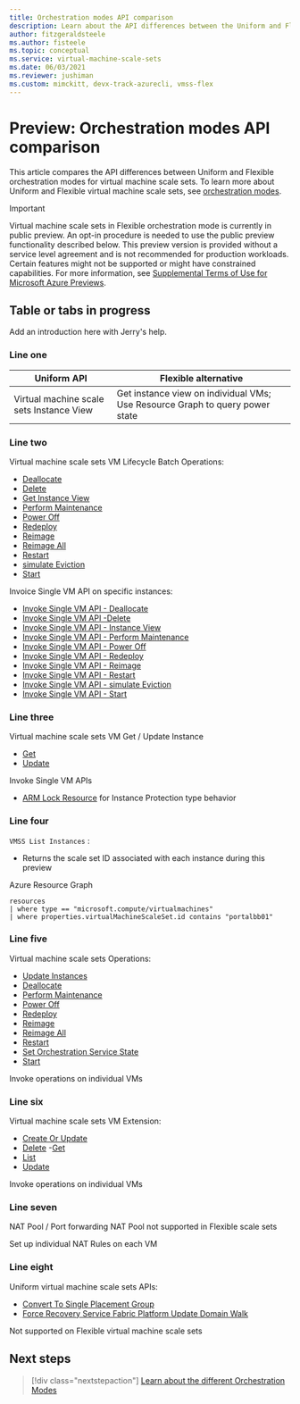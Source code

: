```yaml
---
title: Orchestration modes API comparison 
description: Learn about the API differences between the Uniform and Flexible orchestration modes.
author: fitzgeraldsteele
ms.author: fisteele
ms.topic: conceptual
ms.service: virtual-machine-scale-sets
ms.date: 06/03/2021
ms.reviewer: jushiman
ms.custom: mimckitt, devx-track-azurecli, vmss-flex
---
```


# Preview: Orchestration modes API comparison 

This article compares the API differences between Uniform and Flexible orchestration modes for virtual machine scale sets. To learn more about Uniform and Flexible virtual machine scale sets, see [orchestration modes](virtual-machine-scale-sets-orchestration-modes.md).

> [!IMPORTANT]
> Virtual machine scale sets in Flexible orchestration mode is currently in public preview. An opt-in procedure is needed to use the public preview functionality described below.
> This preview version is provided without a service level agreement and is not recommended for production workloads. Certain features might not be supported or might have constrained capabilities.
> For more information, see [Supplemental Terms of Use for Microsoft Azure Previews](https://azure.microsoft.com/support/legal/preview-supplemental-terms/).


## Table or tabs in progress 

Add an introduction here with Jerry's help. 

### Line one

| Uniform API | Flexible alternative |
|-|-|
| Virtual machine scale sets Instance View | Get instance view on individual VMs; Use Resource Graph to query power state |

### Line two  

Virtual machine scale sets VM Lifecycle Batch Operations: 
- [Deallocate](https://docs.microsoft.com/rest/api/compute/virtualmachinescalesetvms/deallocate) 
- [Delete](https://docs.microsoft.com/rest/api/compute/virtualmachinescalesetvms/delete) 
- [Get Instance View](https://docs.microsoft.com/rest/api/compute/virtualmachinescalesetvms/getinstanceview) 
- [Perform Maintenance](https://docs.microsoft.com/rest/api/compute/virtualmachinescalesetvms/performmaintenance) 
- [Power Off](https://docs.microsoft.com/rest/api/compute/virtualmachinescalesetvms/poweroff) 
- [Redeploy](https://docs.microsoft.com/rest/api/compute/virtualmachinescalesetvms/redeploy) 
- [Reimage](https://docs.microsoft.com/rest/api/compute/virtualmachinescalesetvms/reimage) 
- [Reimage All](https://docs.microsoft.com/rest/api/compute/virtualmachinescalesetvms/reimageall) 
- [Restart](https://docs.microsoft.com/rest/api/compute/virtualmachinescalesetvms/restart) 
- [simulate Eviction](https://docs.microsoft.com/rest/api/compute/virtualmachinescalesetvms/simulateeviction)
- [Start](https://docs.microsoft.com/rest/api/compute/virtualmachinescalesetvms/start)

Invoice Single VM API on specific instances:
- [Invoke Single VM API - Deallocate](https://docs.microsoft.com/rest/api/compute/virtualmachines/deallocate)  
- [Invoke Single VM API -Delete](https://docs.microsoft.com/rest/api/compute/virtualmachines/delete) 
- [Invoke Single VM API - Instance View](https://docs.microsoft.com/rest/api/compute/virtualmachines/instanceview) 
- [Invoke Single VM API - Perform Maintenance](https://docs.microsoft.com/rest/api/compute/virtualmachines/performmaintenance) 
- [Invoke Single VM API - Power Off](https://docs.microsoft.com/rest/api/compute/virtualmachines/poweroff) 
- [Invoke Single VM API - Redeploy](https://docs.microsoft.com/rest/api/compute/virtualmachines/redeploy) 
- [Invoke Single VM API - Reimage](https://docs.microsoft.com/rest/api/compute/virtualmachines/reimage) 
- [Invoke Single VM API - Restart](https://docs.microsoft.com/rest/api/compute/virtualmachines/restart) 
- [Invoke Single VM API - simulate Eviction](https://docs.microsoft.com/rest/api/compute/virtualmachines/simulateeviction) 
- [Invoke Single VM API - Start](https://docs.microsoft.com/rest/api/compute/virtualmachines/start)

### Line three 

Virtual machine scale sets VM Get / Update Instance 
- [Get](https://docs.microsoft.com/rest/api/compute/virtualmachinescalesetvms/get) 
- [Update](https://docs.microsoft.com/rest/api/compute/virtualmachinescalesetvms/update)

Invoke Single VM APIs
- [ARM Lock Resource](https://docs.microsoft.com/azure/azure-resource-manager/management/lock-resources?tabs=json) for Instance Protection type behavior 

### Line four

`VMSS List Instances` : 
- Returns the scale set ID associated with each instance during this preview 

Azure Resource Graph 

```armasm
resources 
| where type == "microsoft.compute/virtualmachines" 
| where properties.virtualMachineScaleSet.id contains "portalbb01" 
```

### Line five

Virtual machine scale sets Operations:
- [Update Instances](https://docs.microsoft.com/rest/api/compute/virtual-machine-scale-sets/update-instances)
- [Deallocate](https://docs.microsoft.com/rest/api/compute/virtual-machine-scale-sets/deallocate)
- [Perform Maintenance](https://docs.microsoft.com/rest/api/compute/virtual-machine-scale-sets/perform-maintenance)
- [Power Off](https://docs.microsoft.com/rest/api/compute/virtual-machine-scale-sets/power-off)
- [Redeploy](https://docs.microsoft.com/rest/api/compute/virtual-machine-scale-sets/redeploy)
- [Reimage](https://docs.microsoft.com/rest/api/compute/virtual-machine-scale-sets/reimage)
- [Reimage All](https://docs.microsoft.com/rest/api/compute/virtual-machine-scale-sets/reimage-all)
- [Restart](https://docs.microsoft.com/rest/api/compute/virtual-machine-scale-sets/restart)
- [Set Orchestration Service State](https://docs.microsoft.com/rest/api/compute/virtual-machine-scale-sets/set-orchestration-service-state)
- [Start](https://docs.microsoft.com/rest/api/compute/virtual-machine-scale-sets/start)

Invoke operations on individual VMs 

### Line six

Virtual machine scale sets VM Extension:
- [Create Or Update](https://docs.microsoft.com/rest/api/compute/virtual-machine-scale-set-vm-extensions/create-or-update)
- [Delete](https://docs.microsoft.com/rest/api/compute/virtual-machine-scale-set-vm-extensions/delete)
-[Get](https://docs.microsoft.com/rest/api/compute/virtual-machine-scale-set-vm-extensions/get)
- [List](https://docs.microsoft.com/rest/api/compute/virtual-machine-scale-set-vm-extensions/list)
- [Update](https://docs.microsoft.com/rest/api/compute/virtual-machine-scale-set-vm-extensions/update) 

Invoke operations on individual VMs 

### Line seven

NAT Pool / Port forwarding 
NAT Pool not supported in Flexible scale sets  

Set up individual NAT Rules on each VM

### Line eight

Uniform virtual machine scale sets APIs:
- [Convert To Single Placement Group](https://docs.microsoft.com/rest/api/compute/virtual-machine-scale-sets/convert-to-single-placement-group)
- [Force Recovery Service Fabric Platform Update Domain Walk](https://docs.microsoft.com/rest/api/compute/virtual-machine-scale-sets/force-recovery-service-fabric-platform-update-domain-walk)

Not supported on Flexible virtual machine scale sets


## Next steps
> [!div class="nextstepaction"]
> [Learn about the different Orchestration Modes](virtual-machine-scale-sets-orchestration-modes.md)